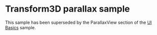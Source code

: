 <!---
  category: GraphicsAndAnimation
  samplefwlink: http://go.microsoft.com/fwlink/p/?LinkId=620638
--->

# Transform3D parallax sample

This sample has been superseded by the ParallaxView section of the
[UI Basics](../XamlUIBasics) sample.
